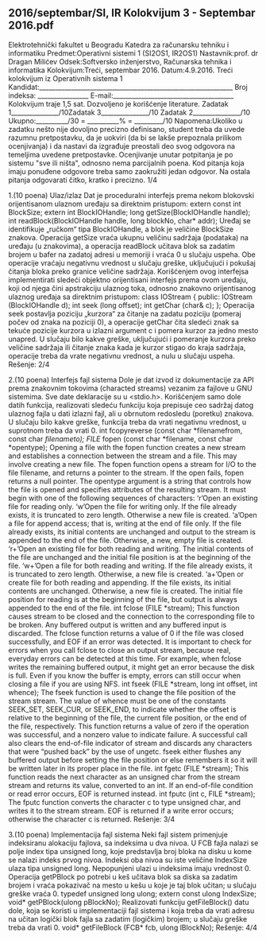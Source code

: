 2016/septembar/SI, IR Kolokvijum 3 - Septembar 2016.pdf
--------------------------------------------------------------------------------


Elektrotehnički fakultet u Beogradu
Katedra za računarsku tehniku i informatiku
Predmet:Operativni sistemi 1 (SI2OS1, IR2OS1)
Nastavnik:prof. dr Dragan Milićev
Odsek:Softversko inženjerstvo, Računarska tehnika i informatika
Kolokvijum:Treći, septembar 2016.
Datum:4.9.2016.
Treći kolokvijum iz Operativnih sistema 1
Kandidat:_____________________________________________________________
Broj indeksa: ________________  E-mail:______________________________________
Kolokvijum traje 1,5 sat. Dozvoljeno je korišćenje literature.
Zadatak 1_______________/10Zadatak 3_______________/10
Zadatak 2_______________/10
Ukupno:__________/30 = __________% = _________/10
Napomena:Ukoliko u zadatku nešto nije dovoljno precizno definisano, student treba da
uvede razumnu pretpostavku, da je uokviri (da bi se lakše prepoznala prilikom ocenjivanja) i
da  nastavi  da  izgrađuje  preostali  deo  svog  odgovora  na  temeljima  uvedene  pretpostavke.
Ocenjivanje unutar potpitanja je po sistemu "sve ili ništa", odnosno nema parcijalnih poena.
Kod pitanja koja imaju ponuđene odgovore treba samo zaokružiti jedan odgovor. Na ostala
pitanja odgovarati čitko, kratko i precizno.
1/4

1.(10 poena) Ulaz/izlaz
Dat  je  proceduralni  interfejs  prema  nekom  blokovski  orijentisanom  ulaznom  uređaju  sa
direktnim pristupom:
extern const int BlockSize;
extern int BlockIOHandle;
long getSize(BlockIOHandle handle);
int readBlock(BlockIOHandle handle, long blockNo, char* addr);
Uređaj se identifikuje „ručkom“ tipa BlockIOHandle, a blok je veličine BlockSize znakova.
Operacija getSize vraća ukupnu veličinu sadržaja (podataka) na uređaju (u znakovima), a
operacija readBlock učitava blok sa zadatim brojem u bafer na zadatoj adresi u memoriji i
vraća  0  u  slučaju  uspeha.  Obe  operacije  vraćaju  negativnu  vrednost  u  slučaju  greške,
uključujući i pokušaj čitanja bloka preko granice veličine sadržaja.
Korišćenjem  ovog  interfejsa  implementirati  sledeći  objektno  orijentisani  interfejs  prema
ovom uređaju, koji od njega čini apstrakciju ulaznog toka, odnosno znakovno orijentisanog
ulaznog uređaja sa direktnim pristupom: 
class IOStream {
public:
  IOStream (BlockIOHandle d);
  int seek (long offset);
  int getChar (char& c);
};
Operacija seek postavlja poziciju „kurzora“ za čitanje na zadatu poziciju (pomeraj počev od
znaka na poziciji 0), a operacije getChar čita sledeći znak sa tekuće pozicije kurzora u izlazni
argument c i pomera kurzor za jedno mesto unapred. U slučaju bilo kakve greške, uključujući
i pomeranje kurzora preko veličine sadržaja ili čitanje znaka kada je kurzor stigao do kraja
sadržaja, operacije treba da vrate negativnu vrednost, a nulu u slučaju uspeha.
Rešenje:
2/4

2.(10 poena) Interfejs fajl sistema
Dole je dat izvod iz dokumentacije za API prema znakovnim tokovima (characted  streams)
vezanim za fajlove u GNU sistemima. Sve date deklaracije su u <stdio.h>. Korišćenjem
samo  dole  datih  funkcija,  realizovati  sledeću  funkciju  koja prepisuje  ceo  sadržaj  datog
ulaznog fajla u dati izlazni fajl, ali u obrnutom redosledu (poretku) znakova. U slučaju bilo
kakve greške, funkcija treba da vrati negativnu vrednost, u suprotnom treba da vrati 0.
int fcopyreverse (const char *filenamefrom, const char *filenameto);
FILE* fopen (const char *filename, const char *opentype);
Opening a file with the fopen function creates a new stream and establishes a connection between the stream
and  a  file.  This  may  involve  creating  a  new  file.  The fopen  function  opens  a  stream  for  I/O  to  the  file
filename, and returns a pointer to the stream. If the open fails, fopen returns a null pointer. The opentype
argument is a string that controls how the file is opened and specifies attributes of the resulting stream. It must
begin with one of the following sequences of characters:
‘r’Open an existing file for reading only.
‘w’Open the file for writing only. If the file already exists, it is truncated to zero length. Otherwise a new
file is created.
‘a’Open a file for append access; that is, writing at the end of file only. If the file already exists, its initial
contents are unchanged and output to the stream is appended to the end of the file. Otherwise, a new, empty file
is created.
‘r+’Open an existing file for both reading and writing. The initial contents of the file are unchanged and the
initial file position is at the beginning of the file.
‘w+’Open  a  file  for  both  reading  and  writing.  If  the  file  already  exists,  it  is  truncated  to  zero  length.
Otherwise, a new file is created.
‘a+’Open or create file for both reading and appending. If the file exists, its initial contents are unchanged.
Otherwise, a new file is created. The initial file position for reading is at the beginning of the file, but output is
always appended to the end of the file.
int fclose (FILE *stream);
This  function  causes stream  to  be  closed  and  the  connection  to  the  corresponding  file  to  be  broken.  Any
buffered output is written and any buffered input is discarded. The fclose function returns a value of 0 if the
file was closed successfully, and EOF if an error was detected. It is important to check for errors when you call
fclose  to  close  an  output  stream,  because  real,  everyday  errors  can  be  detected  at  this  time.  For  example,
when fclose writes  the  remaining  buffered  output,  it  might  get  an  error  because  the  disk  is  full.  Even  if  you
know the buffer is empty, errors can still occur when closing a file if you are using NFS.
int fseek (FILE *stream, long int offset, int whence);
The fseek  function  is  used  to  change  the  file  position  of  the  stream stream.  The  value  of whence must be
one of the constants SEEK_SET, SEEK_CUR, or SEEK_END, to indicate whether the offset is relative to the
beginning of the file, the current file position, or the end of the file, respectively.  This function returns a value of
zero  if  the  operation  was  successful,  and  a  nonzero  value  to  indicate  failure.  A  successful  call  also  clears  the
end-of-file  indicator  of  stream  and  discards  any  characters  that  were  “pushed  back”  by  the  use  of ungetc.
fseek either flushes any buffered output before setting the file position or else remembers it so it will be written
later in its proper place in the file.
int fgetc (FILE *stream);
This function reads the next character as an unsigned char from the stream stream and returns its value,
converted to an int. If an end-of-file condition or read error occurs, EOF is returned instead.
int fputc (int c, FILE *stream);
The fputc  function  converts  the  character c  to  type unsigned char,  and  writes  it  to  the stream stream.
EOF is returned if a write error occurs; otherwise the character c is returned.
Rešenje:
3/4

3.(10 poena) Implementacija fajl sistema
Neki fajl sistem primenjuje indeksiranu alokaciju fajlova, sa indeksima u dva nivoa. U FCB
fajla nalazi se polje index tipa unsigned long, koje predstavlja broj bloka na disku u kome
se  nalazi  indeks  prvog  nivoa.  Indeksi  oba  nivoa  su  iste  veličine IndexSize  ulaza  tipa
unsigned long. Nepopunjeni ulazi u indeksima imaju vrednost 0. Operacija getPBlock po
potrebi u keš učitava blok sa diska sa zadatim brojem i vraća pokazivač na mesto u kešu u
koje je taj blok učitan; u slučaju greške vraća 0.
typedef unsigned long ulong;
extern const ulong IndexSize;
void* getPBlock(ulong pBlockNo);
Realizovati funkciju getFileBlock() datu dole, koja se koristi u implementaciji fajl sistema
i koja treba da vrati adresu na učitan logički blok fajla sa zadatim (logičkim) brojem; u slučaju
greške treba da vrati 0.
void* getFileBlock (FCB* fcb, ulong lBlockNo);
Rešenje:
4/4